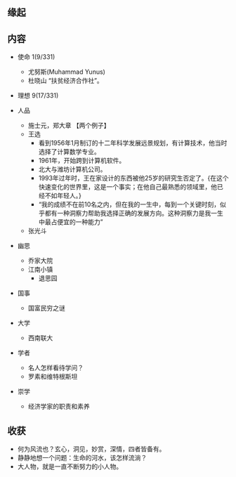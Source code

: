 ##  缘起

##  内容
+ 使命 1(9/331)
	+ 尤努斯(Muhammad Yunus)
	+ 杜晓山 “扶贫经济合作社”。
+ 理想 9(17/331)

+ 人品
	+ 施士元，郑大章 【两个例子】
	+ 王选
		+ 看到1956年1月制订的十二年科学发展远景规划，有计算技术，他当时选择了计算数学专业。
		+ 1961年，开始跨到计算机软件。
		+ 北大与潍坊计算机公司。
		+ 1993年过年时，王在家设计的东西被他25岁的研究生否定了。{在这个快速变化的世界里，这是一个事实；在他自己最熟悉的领域里，他已经不如年轻人。}
		+ “我的成绩不在前10名之内，但在我的一生中，每到一个关键时刻，似乎都有一种洞察力帮助我选择正确的发展方向。这种洞察力是我一生中最占便宜的一种能力”
	+ 张光斗

+ 幽思
	+ 乔家大院
	+ 江南小镇
		+ 退思园

+ 国事
	+ 国富民穷之谜

+ 大学
	+ 西南联大

+ 学者
	+ 名人怎样看待学问？
	+ 罗素和维特根斯坦

+ 崇学
	+ 经济学家的职责和素养

##  收获
+ 何为风流也？玄心，洞见，妙赏，深情，四者皆备有。
+ 静静地想一个问题：生命的河水，该怎样流淌？
+ 大人物，就是一直不断努力的小人物。